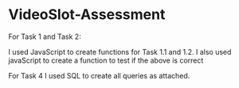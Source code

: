 # VideoSlot-Assessment

For Task 1 and Task 2:

I used JavaScript to create functions for Task 1.1 and 1.2.
I also used javaScript to create a function to test if the above is correct

For Task 4 I used SQL to create all queries as attached.
